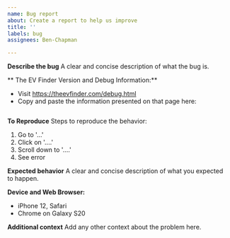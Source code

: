 ```yaml
---
name: Bug report
about: Create a report to help us improve
title: ''
labels: bug
assignees: Ben-Chapman

---
```


**Describe the bug**
A clear and concise description of what the bug is.

** The EV Finder Version and Debug Information:**
- Visit https://theevfinder.com/debug.html
- Copy and paste the information presented on that page here:
```
```

**To Reproduce**
Steps to reproduce the behavior:
1. Go to '...'
2. Click on '....'
3. Scroll down to '....'
4. See error

**Expected behavior**
A clear and concise description of what you expected to happen.


**Device and Web Browser:**
 - iPhone 12, Safari
 - Chrome on Galaxy S20


**Additional context**
Add any other context about the problem here.

